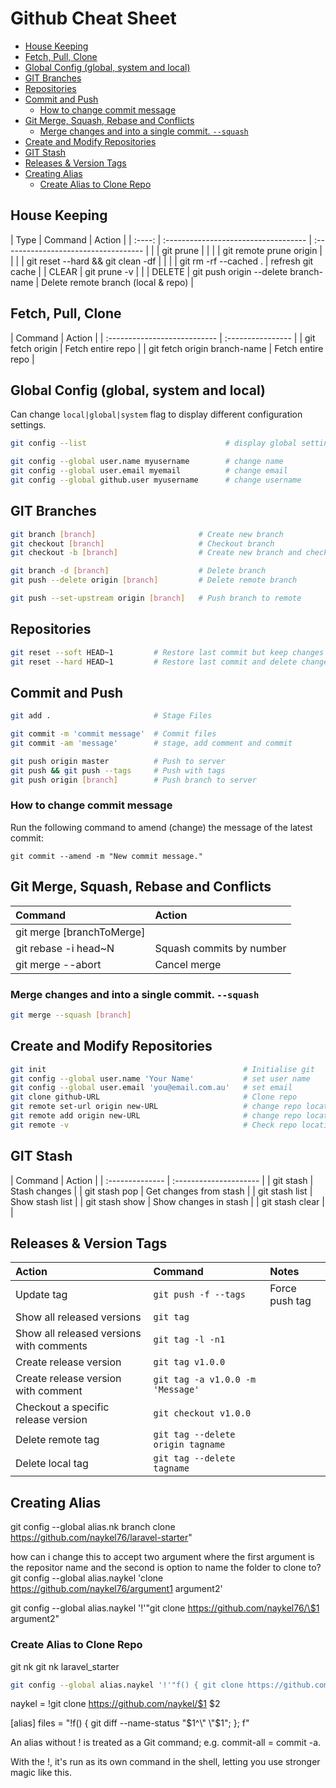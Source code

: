 # Github Cheat Sheet

<!-- TOC -->

- [House Keeping](#house-keeping)
- [Fetch, Pull, Clone](#fetch-pull-clone)
- [Global Config (global, system and local)](#global-config-global-system-and-local)
- [GIT Branches](#git-branches)
- [Repositories](#repositories)
- [Commit and Push](#commit-and-push)
    - [How to change commit message](#how-to-change-commit-message)
- [Git Merge, Squash, Rebase and Conflicts](#git-merge-squash-rebase-and-conflicts)
    - [Merge changes and into a single commit. `--squash`](#merge-changes-and-into-a-single-commit---squash)
- [Create and Modify Repositories](#create-and-modify-repositories)
- [GIT Stash](#git-stash)
- [Releases \& Version Tags](#releases--version-tags)
- [Creating Alias](#creating-alias)
    - [Create Alias to Clone Repo](#create-alias-to-clone-repo)

<!-- /TOC -->

<a id="markdown-house-keeping" name="house-keeping"></a>

## House Keeping

<code-first-second-col></code-first-second-col>
|  Type  | Command                              | Action                               |
| :----: | :----------------------------------- | :----------------------------------- |
|        | git prune                            |                                      |
|        | git remote prune origin              |                                      |
|        | git reset --hard && git clean -df    |                                      |
|        | git rm -rf --cached .                | refresh git cache                    |
| CLEAR  | git prune -v                         |                                      |
| DELETE | git push origin --delete branch-name | Delete remote branch  (local & repo) |

<a id="markdown-fetch-pull-clone" name="fetch-pull-clone"></a>

## Fetch, Pull, Clone

<code-first-col></code-first-col>
| Command                      | Action            |
| :--------------------------- | :---------------- |
| git fetch origin             | Fetch entire repo |
| git fetch origin branch-name | Fetch entire repo |



<a id="markdown-global-config-global-system-and-local" name="global-config-global-system-and-local"></a>

## Global Config (global, system and local)

Can change `local|global|system` flag to display different configuration settings.

```bash
git config --list                               # display global settings

git config --global user.name myusername        # change name
git config --global user.email myemail          # change email
git config --global github.user myusername      # change username
```




<a id="markdown-git-branches" name="git-branches"></a>

## GIT Branches

```bash
git branch [branch]                       # Create new branch
git checkout [branch]                     # Checkout branch
git checkout -b [branch]                  # Create new branch and checkout

git branch -d [branch]                    # Delete branch
git push --delete origin [branch]         # Delete remote branch

git push --set-upstream origin [branch]   # Push branch to remote
```

<a id="markdown-repositories" name="repositories"></a>

## Repositories

```bash
git reset --soft HEAD~1         # Restore last commit but keep changes
git reset --hard HEAD~1         # Restore last commit and delete changes
```

<a id="markdown-commit-and-push" name="commit-and-push"></a>

## Commit and Push


```bash
git add .                       # Stage Files

git commit -m 'commit message'  # Commit files
git commit -am 'message'        # stage, add comment and commit

git push origin master          # Push to server
git push && git push --tags     # Push with tags
git push origin [branch]        # Push branch to server
```


<a id="markdown-how-to-change-commit-message" name="how-to-change-commit-message"></a>

### How to change commit message

Run the following command to amend (change) the message of the latest commit:

    git commit --amend -m "New commit message."

<a id="markdown-git-merge-squash-rebase-and-conflicts" name="git-merge-squash-rebase-and-conflicts"></a>

## Git Merge, Squash, Rebase and Conflicts

| Command                   | Action                   |
| :------------------------ | :----------------------- |
| git merge [branchToMerge] |                          |
| git rebase -i head~N      | Squash commits by number |
| git merge --abort         | Cancel merge             |

<a id="markdown-merge-changes-and-into-a-single-commit---squash" name="merge-changes-and-into-a-single-commit---squash"></a>

### Merge changes and into a single commit. `--squash`

``` bash
git merge --squash [branch]
```

<a id="markdown-create-and-modify-repositories" name="create-and-modify-repositories"></a>

## Create and Modify Repositories

```bash
git init                                            # Initialise git
git config --global user.name 'Your Name'           # set user name
git config --global user.email 'you@email.com.au'   # set email
git clone github-URL                                # Clone repo
git remote set-url origin new-URL                   # change repo location
git remote add origin new-URL                       # change repo location
git remote -v                                       # Check repo location
```

<a id="markdown-git-stash" name="git-stash"></a>

## GIT Stash


<code-first-col></code-first-col>
| Command         | Action                 |
| :-------------- | :--------------------- |
| git stash       | Stash changes          |
| git stash pop   | Get changes from stash |
| git stash list  | Show stash list        |
| git stash show  | Show changes in stash  |
| git stash clear |                        |


<a id="markdown-releases--version-tags" name="releases--version-tags"></a>

## Releases & Version Tags

| Action                                   | Command                           | Notes          |
| :--------------------------------------- | :-------------------------------- | :------------- |
| Update tag                               | `git push -f --tags`              | Force push tag |
| Show all released versions               | `git tag`                         |                |
| Show all released versions with comments | `git tag -l -n1`                  |                |
| Create release version                   | `git tag v1.0.0`                  |                |
| Create release version with comment      | `git tag -a v1.0.0 -m 'Message'`  |                |
| Checkout a specific release version      | `git checkout v1.0.0`             |                |
| Delete remote tag                        | `git tag --delete origin tagname` |                |
| Delete local tag                         | `git tag --delete tagname`        |                |



<a id="markdown-creating-alias" name="creating-alias"></a>

## Creating Alias

git config --global alias.nk branch clone https://github.com/naykel76/laravel-starter"

how can i change this to accept two argument where the first argument is the repositor name and the second is option to name the folder to clone to?
git config --global alias.naykel 'clone https://github.com/naykel76/argument1 argument2'

git config --global alias.naykel '!'"git clone https://github.com/naykel76/\$1 argument2"


<a id="markdown-create-alias-to-clone-repo" name="create-alias-to-clone-repo"></a>

### Create Alias to Clone Repo

  git nk <repository> <target-directory>
  git nk laravel_starter <target-directory>

```bash
git config --global alias.naykel '!'"f() { git clone https://github.com/naykel76/\$1 \$2; }; f"
```

naykel = !git clone https://github.com/naykel/$1 $2



[alias]
files = "!f() { git diff --name-status \"$1^\" \"$1\"; }; f"

An alias without ! is treated as a Git command; e.g. commit-all = commit -a.

With the !, it's run as its own command in the shell, letting you use stronger magic like this.


